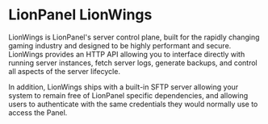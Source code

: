 # LionPanel LionWings

LionWings is LionPanel's server control plane, built for the rapidly changing gaming industry and designed to be
highly performant and secure. LionWings provides an HTTP API allowing you to interface directly with running server
instances, fetch server logs, generate backups, and control all aspects of the server lifecycle.

In addition, LionWings ships with a built-in SFTP server allowing your system to remain free of LionPanel specific
dependencies, and allowing users to authenticate with the same credentials they would normally use to access the Panel.

